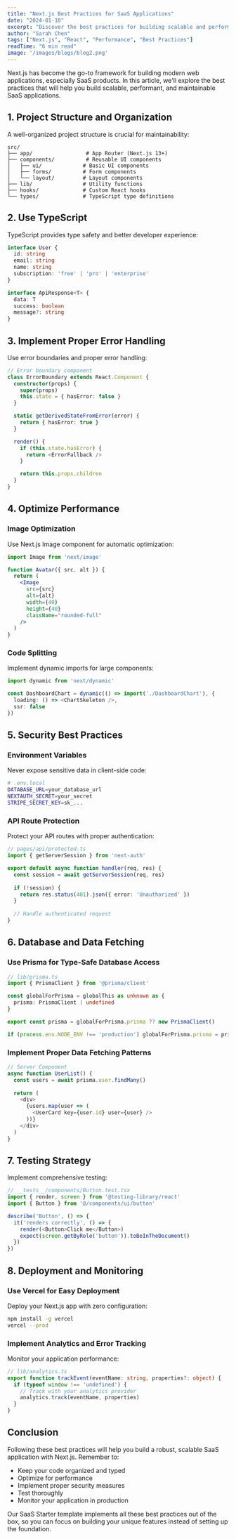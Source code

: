 ```yaml
---
title: "Next.js Best Practices for SaaS Applications"
date: "2024-01-10"
excerpt: "Discover the best practices for building scalable and performant SaaS applications with Next.js."
author: "Sarah Chen"
tags: ["Next.js", "React", "Performance", "Best Practices"]
readTime: "6 min read"
image: '/images/blogs/blog2.png'
---
```


Next.js has become the go-to framework for building modern web applications, especially SaaS products. In this article, we'll explore the best practices that will help you build scalable, performant, and maintainable SaaS applications.

## 1. Project Structure and Organization

A well-organized project structure is crucial for maintainability:

```
src/
├── app/                 # App Router (Next.js 13+)
├── components/          # Reusable UI components
│   ├── ui/             # Basic UI components
│   ├── forms/          # Form components
│   └── layout/         # Layout components
├── lib/                # Utility functions
├── hooks/              # Custom React hooks
└── types/              # TypeScript type definitions
```

## 2. Use TypeScript

TypeScript provides type safety and better developer experience:

```typescript
interface User {
  id: string
  email: string
  name: string
  subscription: 'free' | 'pro' | 'enterprise'
}

interface ApiResponse<T> {
  data: T
  success: boolean
  message?: string
}
```

## 3. Implement Proper Error Handling

Use error boundaries and proper error handling:

```typescript
// Error boundary component
class ErrorBoundary extends React.Component {
  constructor(props) {
    super(props)
    this.state = { hasError: false }
  }

  static getDerivedStateFromError(error) {
    return { hasError: true }
  }

  render() {
    if (this.state.hasError) {
      return <ErrorFallback />
    }

    return this.props.children
  }
}
```

## 4. Optimize Performance

### Image Optimization
Use Next.js Image component for automatic optimization:

```jsx
import Image from 'next/image'

function Avatar({ src, alt }) {
  return (
    <Image
      src={src}
      alt={alt}
      width={40}
      height={40}
      className="rounded-full"
    />
  )
}
```

### Code Splitting
Implement dynamic imports for large components:

```typescript
import dynamic from 'next/dynamic'

const DashboardChart = dynamic(() => import('./DashboardChart'), {
  loading: () => <ChartSkeleton />,
  ssr: false
})
```

## 5. Security Best Practices

### Environment Variables
Never expose sensitive data in client-side code:

```bash
# .env.local
DATABASE_URL=your_database_url
NEXTAUTH_SECRET=your_secret
STRIPE_SECRET_KEY=sk_...
```

### API Route Protection
Protect your API routes with proper authentication:

```typescript
// pages/api/protected.ts
import { getServerSession } from 'next-auth'

export default async function handler(req, res) {
  const session = await getServerSession(req, res)
  
  if (!session) {
    return res.status(401).json({ error: 'Unauthorized' })
  }
  
  // Handle authenticated request
}
```

## 6. Database and Data Fetching

### Use Prisma for Type-Safe Database Access

```typescript
// lib/prisma.ts
import { PrismaClient } from '@prisma/client'

const globalForPrisma = globalThis as unknown as {
  prisma: PrismaClient | undefined
}

export const prisma = globalForPrisma.prisma ?? new PrismaClient()

if (process.env.NODE_ENV !== 'production') globalForPrisma.prisma = prisma
```

### Implement Proper Data Fetching Patterns

```typescript
// Server Component
async function UserList() {
  const users = await prisma.user.findMany()
  
  return (
    <div>
      {users.map(user => (
        <UserCard key={user.id} user={user} />
      ))}
    </div>
  )
}
```

## 7. Testing Strategy

Implement comprehensive testing:

```typescript
// __tests__/components/Button.test.tsx
import { render, screen } from '@testing-library/react'
import { Button } from '@/components/ui/button'

describe('Button', () => {
  it('renders correctly', () => {
    render(<Button>Click me</Button>)
    expect(screen.getByRole('button')).toBeInTheDocument()
  })
})
```

## 8. Deployment and Monitoring

### Use Vercel for Easy Deployment
Deploy your Next.js app with zero configuration:

```bash
npm install -g vercel
vercel --prod
```

### Implement Analytics and Error Tracking
Monitor your application performance:

```typescript
// lib/analytics.ts
export function trackEvent(eventName: string, properties?: object) {
  if (typeof window !== 'undefined') {
    // Track with your analytics provider
    analytics.track(eventName, properties)
  }
}
```

## Conclusion

Following these best practices will help you build a robust, scalable SaaS application with Next.js. Remember to:

- Keep your code organized and typed
- Optimize for performance
- Implement proper security measures
- Test thoroughly
- Monitor your application in production

Our SaaS Starter template implements all these best practices out of the box, so you can focus on building your unique features instead of setting up the foundation. 